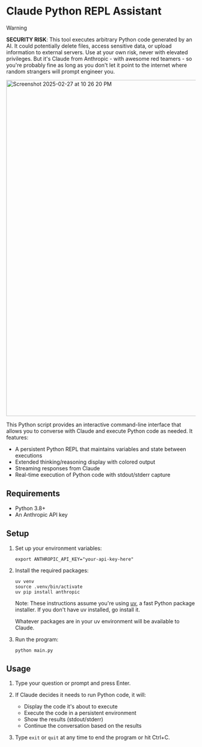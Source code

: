 # Claude Python REPL Assistant

> [!WARNING]
> **SECURITY RISK**: This tool executes arbitrary Python code generated by an AI. It could potentially delete files, access sensitive data, or upload information to external servers. Use at your own risk, never with elevated privileges. But it's Claude from Anthropic - with awesome red teamers - so you're probably fine as long as you don't let it point to the internet where random strangers will prompt engineer you.

<img width="892" alt="Screenshot 2025-02-27 at 10 26 20 PM" src="https://github.com/user-attachments/assets/fe87bf77-ba19-4787-a201-2487a0c9d158" />

This Python script provides an interactive command-line interface that allows you to converse with Claude and execute Python code as needed. It features:

- A persistent Python REPL that maintains variables and state between executions
- Extended thinking/reasoning display with colored output 
- Streaming responses from Claude
- Real-time execution of Python code with stdout/stderr capture

## Requirements
- Python 3.8+
- An Anthropic API key

## Setup

1. Set up your environment variables:
   ```
   export ANTHROPIC_API_KEY="your-api-key-here"
   ```

2. Install the required packages:
   ```
   uv venv
   source .venv/bin/activate
   uv pip install anthropic
   ```
   Note: These instructions assume you're using [uv](https://github.com/astral-sh/uv), a fast Python package installer. If you don't have uv installed, go install it.

   Whatever packages are in your uv environment will be available to Claude.

3. Run the program:
   ```
   python main.py
   ```

## Usage

1. Type your question or prompt and press Enter.

2. If Claude decides it needs to run Python code, it will:
   - Display the code it's about to execute
   - Execute the code in a persistent environment
   - Show the results (stdout/stderr)
   - Continue the conversation based on the results

3. Type `exit` or `quit` at any time to end the program or hit Ctrl+C.

